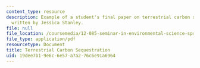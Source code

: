 ```yaml
---
content_type: resource
description: Example of a student's final paper on terrestrial carbon sequestration,
  written by Jessica Stanley.
file: null
file_location: /coursemedia/12-085-seminar-in-environmental-science-spring-2008/19dee7b19e6c6e57a7a276c6e91a6964_stanley.pdf
file_type: application/pdf
resourcetype: Document
title: Terrestrial Carbon Sequestration
uid: 19dee7b1-9e6c-6e57-a7a2-76c6e91a6964
---
```

